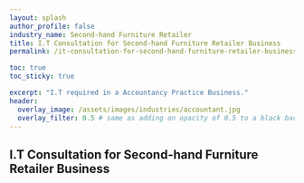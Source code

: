 ```yaml
---
layout: splash 
author_profile: false 
industry_name: Second-hand Furniture Retailer
title: I.T Consultation for Second-hand Furniture Retailer Business
permalink: /it-consultation-for-second-hand-furniture-retailer-business

toc: true
toc_sticky: true

excerpt: "I.T required in a Accountancy Practice Business."
header:
  overlay_image: /assets/images/industries/accountant.jpg
  overlay_filter: 0.5 # same as adding an opacity of 0.5 to a black background
---
```


## I.T Consultation for Second-hand Furniture Retailer Business
